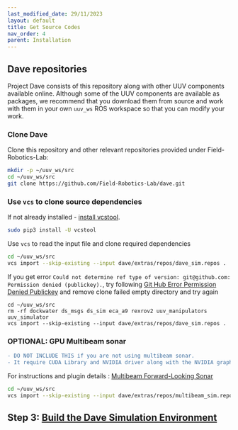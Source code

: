 ```yaml
---
last_modified_date: 29/11/2023
layout: default
title: Get Source Codes
nav_order: 4
parent: Installation
---
```


## Dave repositories

Project Dave consists of this repository along with other UUV components available online.  Although some of the UUV components are available as packages, we recommend that you download them from source and work with them in your own `uuv_ws` ROS workspace so that you can modify your work.

### Clone Dave

Clone this repository and other relevant repositories provided under Field-Robotics-Lab:
```bash
mkdir -p ~/uuv_ws/src
cd ~/uuv_ws/src
git clone https://github.com/Field-Robotics-Lab/dave.git
```

### Use `vcs` to clone source dependencies

If not already installed - [install vcstool](http://wiki.ros.org/vcstool).
```bash
sudo pip3 install -U vcstool
```

Use `vcs` to read the input file and clone required dependencies

```bash
cd ~/uuv_ws/src
vcs import --skip-existing --input dave/extras/repos/dave_sim.repos .
```

If you get error `Could not determine ref type of version: git@github.com: Permission denied (publickey).`, try following
[Git Hub Error Permission Denied Publickey](https://docs.github.com/en/authentication/troubleshooting-ssh/error-permission-denied-publickey)
and remove clone failed empty directory and try again
```
cd ~/uuv_ws/src
rm -rf dockwater ds_msgs ds_sim eca_a9 rexrov2 uuv_manipulators uuv_simulator
vcs import --skip-existing --input dave/extras/repos/dave_sim.repos .
```

### OPTIONAL: GPU Multibeam sonar
```diff
- DO NOT INCLUDE THIS if you are not using multibeam sonar.
- It require CUDA Library and NVIDIA driver along with the NVIDIA graphics card that supports CUDA feature.
```
For instructions and plugin details : [Multibeam Forward-Looking Sonar](/dave.doc/contents/dave_sensors/Multibeam-Forward-Looking-Sonar/#installation)
```bash
cd ~/uuv_ws/src
vcs import --skip-existing --input dave/extras/repos/multibeam_sim.repos .
```

## Step 3: [Build the Dave Simulation Environment](/dave.doc/contents/installation/Build-Dave-Environment)
